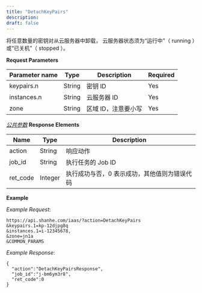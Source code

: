 ```yaml
---
title: "DetachKeyPairs"
description: 
draft: false
---
```




将任意数量的密钥对从云服务器中卸载， 云服务器状态须为“运行中”（ running ）或“已关机”（ stopped ）。

**Request Parameters**

| Parameter name | Type | Description | Required |
| --- | --- | --- | --- |
| keypairs.n | String | 密钥 ID | Yes |
| instances.n | String | 云服务器 ID | Yes |
| zone | String | 区域 ID，注意要小写 | Yes |

[_公共参数_](../../../parameters/) **Response Elements**

| Name | Type | Description |
| --- | --- | --- |
| action | String | 响应动作 |
| job_id | String | 执行任务的 Job ID |
| ret_code | Integer | 执行成功与否，0 表示成功，其他值则为错误代码 |

**Example**

_Example Request_:

```
https://api.shanhe.com/iaas/?action=DetachKeyPairs
&keypairs.1=kp-12djpg8q
&instances.1=i-12345678,
&zone=jn1a
&COMMON_PARAMS
```

_Example Response_:

```
{
  "action":"DetachKeyPairsResponse",
  "job_id":"j-bm6ym3r8",
  "ret_code":0
}
```
